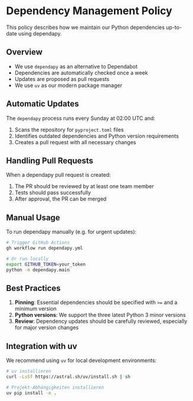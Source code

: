 # Dependency Management Policy

This policy describes how we maintain our Python dependencies up-to-date using dependapy.

## Overview

- We use `dependapy` as an alternative to Dependabot
- Dependencies are automatically checked once a week
- Updates are proposed as pull requests
- We use `uv` as our modern package manager

## Automatic Updates

The `dependapy` process runs every Sunday at 02:00 UTC and:

1. Scans the repository for `pyproject.toml` files
2. Identifies outdated dependencies and Python version requirements
3. Creates a pull request with all necessary changes

## Handling Pull Requests

When a dependapy pull request is created:

1. The PR should be reviewed by at least one team member
2. Tests should pass successfully
3. After approval, the PR can be merged

## Manual Usage

To run dependapy manually (e.g. for urgent updates):

```bash
# Trigger GitHub Actions
gh workflow run dependapy.yml

# Or run locally
export GITHUB_TOKEN=your_token
python -m dependapy.main
```

## Best Practices

1. **Pinning**: Essential dependencies should be specified with `>=` and a minimum version
2. **Python versions**: We support the three latest Python 3 minor versions
3. **Review**: Dependency updates should be carefully reviewed, especially for major version changes

## Integration with uv

We recommend using `uv` for local development environments:

```bash
# uv installieren
curl -LsSf https://astral.sh/uv/install.sh | sh

# Projekt-Abhängigkeiten installieren
uv pip install -e .
```
